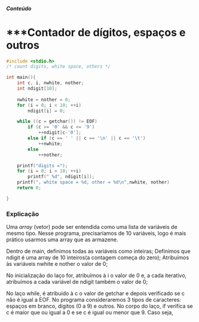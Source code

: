 ##### Conteúdo

# ***Contador de dígitos, espaços e outros

```c
#include <stdio.h>
/* count digits, white space, others */

int main(){
    int c, i, nwhite, nother;
    int ndigit[10];
    
    nwhite = nother = 0;
    for (i = 0; i < 10; ++i)
        ndigit[i] = 0;

    while ((c = getchar()) != EOF)
        if (c >= '0' && c <= '9')
            ++ndigit[c-'0'];
        else if (c == ' ' || c == '\n' || c == '\t')
            ++nwhite;
        else
            ++nother;

    printf("digits =");
    for (i = 0; i < 10; ++i)
        printf(" %d", ndigit[i]);
    printf(", white space = %d, other = %d\n",nwhite, nother)
    return 0;

}
```

### Explicação

Uma *array* (vetor) pode ser entendida como uma lista de variáveis de mesmo tipo. Nesse programa, precisaríamos de 10 variáveis, logo é mais prático usarmos uma array que as armazene.

Dentro de main, definimos todas as variáveis como inteiras;
Definimos que ndigit é uma array de 10 inteiros(a contagem começa do zero);
Atribuímos às variáveis nwhite e nother o valor de 0;

No inicialização do laço for, atribuímos à i o valor de 0 e, a cada iterativo, atribuímos a cada variável de ndigit também o valor de 0;

No laço while, é atribuído à c o valor de getchar e depois verificado se c não é igual a EOF. No programa consideraremos 3 tipos de caracteres: espaços em branco, dígitos (0 a 9) e outros. No corpo do laço, if verifica se c é maior que ou igual a 0 e se c é igual ou menor que 9. Caso seja,